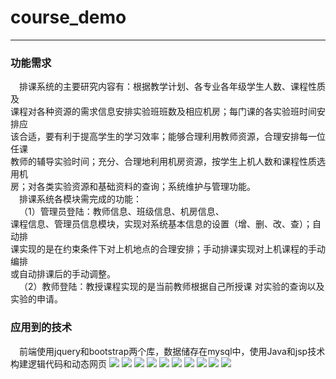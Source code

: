 # course_demo
-------------------------
### 功能需求  
&emsp;排课系统的主要研究内容有：根据教学计划、各专业各年级学生人数、课程性质及  
课程对各种资源的需求信息安排实验班班数及相应机房；每门课的各实验班时间安排应  
该合适，要有利于提高学生的学习效率；能够合理利用教师资源，合理安排每一位任课  
教师的辅导实验时间；充分、合理地利用机房资源，按学生上机人数和课程性质选用机  
房；对各类实验资源和基础资料的查询；系统维护与管理功能。  
&emsp;排课系统各模块需完成的功能：  
&emsp;（1）管理员登陆：教师信息、班级信息、机房信息、  
课程信息、管理员信息模块，实现对系统基本信息的设置（增、删、改、查）；自动排  
课实现的是在约束条件下对上机地点的合理安排；手动排课实现对上机课程的手动编排  
或自动排课后的手动调整。  
&emsp;（2）教师登陆：教授课程实现的是当前教师根据自己所授课	对实验的查询以及  
实验的申请。  
### 应用到的技术  
&emsp;前端使用jquery和bootstrap两个库，数据储存在mysql中，使用Java和jsp技术  
构建逻辑代码和动态网页
![](https://github.com/wenshuojie/course_demo/blob/master/img/sql.PNG)
![](https://github.com/wenshuojie/course_demo/blob/master/img/1.PNG)
![](https://github.com/wenshuojie/course_demo/blob/master/img/2.PNG)
![](https://github.com/wenshuojie/course_demo/blob/master/img/3.PNG)
![](https://github.com/wenshuojie/course_demo/blob/master/img/4.PNG)
![](https://github.com/wenshuojie/course_demo/blob/master/img/5.PNG)
![](https://github.com/wenshuojie/course_demo/blob/master/img/6.PNG)
![](https://github.com/wenshuojie/course_demo/blob/master/img/7.PNG)
![](https://github.com/wenshuojie/course_demo/blob/master/img/8.PNG)
![](https://github.com/wenshuojie/course_demo/blob/master/img/9.PNG)
